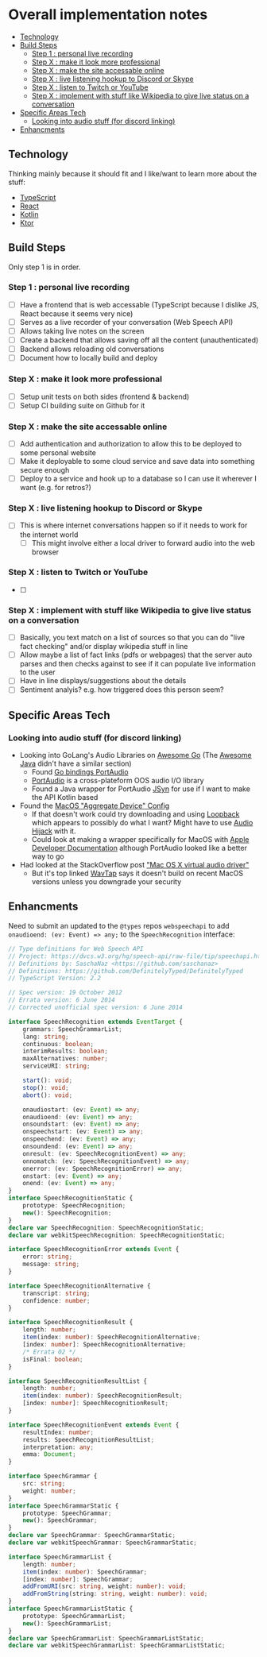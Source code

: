 # Overall implementation notes

<!-- TOC depthFrom:2 -->

- [Technology](#technology)
- [Build Steps](#build-steps)
    - [Step 1 : personal live recording](#step-1--personal-live-recording)
    - [Step X : make it look more professional](#step-x--make-it-look-more-professional)
    - [Step X : make the site accessable online](#step-x--make-the-site-accessable-online)
    - [Step X : live listening hookup to Discord or Skype](#step-x--live-listening-hookup-to-discord-or-skype)
    - [Step X : listen to Twitch or YouTube](#step-x--listen-to-twitch-or-youtube)
    - [Step X : implement with stuff like Wikipedia to give live status on a conversation](#step-x--implement-with-stuff-like-wikipedia-to-give-live-status-on-a-conversation)
- [Specific Areas Tech](#specific-areas-tech)
    - [Looking into audio stuff (for discord linking)](#looking-into-audio-stuff-for-discord-linking)
- [Enhancments](#enhancments)

<!-- /TOC -->

## Technology

Thinking mainly because it should fit and I like/want to learn more about the stuff:

- [TypeScript](https://www.typescriptlang.org/)
- [React](https://reactjs.org/)
- [Kotlin](https://kotlinlang.org/)
- [Ktor](https://ktor.io/)

## Build Steps

Only step 1 is in order.

### Step 1 : personal live recording

- [ ] Have a frontend that is web accessable (TypeScript because I dislike JS, React because it seems very nice)
- [ ] Serves as a live recorder of your conversation (Web Speech API)
- [ ] Allows taking live notes on the screen
- [ ] Create a backend that allows saving off all the content (unauthenticated)
- [ ] Backend allows reloading old conversations
- [ ] Document how to locally build and deploy

### Step X : make it look more professional

- [ ] Setup unit tests on both sides (frontend & backend)
- [ ] Setup CI building suite on Github for it

### Step X : make the site accessable online

- [ ] Add authentication and authorization to allow this to be deployed to some personal website
- [ ] Make it deployable to some cloud service and save data into something secure enough
- [ ] Deploy to a service and hook up to a database so I can use it wherever I want (e.g. for retros?)

### Step X : live listening hookup to Discord or Skype

- [ ] This is where internet conversations happen so if it needs to work for the internet world
    - [ ] This might involve either a local driver to forward audio into the web browser

### Step X : listen to Twitch or YouTube

- [ ] 

### Step X : implement with stuff like Wikipedia to give live status on a conversation

- [ ] Basically, you text match on a list of sources so that you can do "live fact checking" and/or display wikipedia stuff in line
- [ ] Allow maybe a list of fact links (pdfs or webpages) that the server auto parses and then checks against to see if it can populate live information to the user
- [ ] Have in line displays/suggestions about the details
- [ ] Sentiment analyis? e.g. how triggered does this person seem?

## Specific Areas Tech

### Looking into audio stuff (for discord linking)

- Looking into GoLang's Audio Libraries on [Awesome Go](https://awesome-go.com/) (The [Awesome Java](https://github.com/akullpp/awesome-java) didn't have a similar section)
    - Found [Go bindings PortAudio](https://godoc.org/github.com/gordonklaus/portaudio)
    - [PortAudio](http://www.portaudio.com/) is a cross-plateform OOS audio I/O library
    - Found a Java wrapper for PortAudio [JSyn](http://www.softsynth.com/jsyn/) for use if I want to make the API Kotlin based
- Found the [MacOS "Aggregate Device" Config](https://support.apple.com/en-us/HT202000)
    - If that doesn't work could try downloading and using [Loopback](https://www.rogueamoeba.com/loopback/) which appears to possibly do what I want? Might have to use [Audio Hijack](https://www.rogueamoeba.com/audiohijack/) with it.
    - Could look at making a wrapper specifically for MacOS with [Apple Developer Documentation](https://developer.apple.com/documentation) although PortAudio looked like a better way to go
- Had looked at the StackOverflow post ["Mac OS X virtual audio driver"](https://stackoverflow.com/questions/18443621/mac-os-x-virtual-audio-driver)
    - But it's top linked [WavTap](https://github.com/pje/WavTap) says it doesn't build on recent MacOS versions unless you downgrade your security

## Enhancments

Need to submit an updated to the `@types` repos `webspeechapi` to add `onaudioend: (ev: Event) => any;` to the `SpeechRecognition` interface:

```typescript
// Type definitions for Web Speech API
// Project: https://dvcs.w3.org/hg/speech-api/raw-file/tip/speechapi.html
// Definitions by: SaschaNaz <https://github.com/saschanaz>
// Definitions: https://github.com/DefinitelyTyped/DefinitelyTyped
// TypeScript Version: 2.2

// Spec version: 19 October 2012
// Errata version: 6 June 2014
// Corrected unofficial spec version: 6 June 2014

interface SpeechRecognition extends EventTarget {
    grammars: SpeechGrammarList;
    lang: string;
    continuous: boolean;
    interimResults: boolean;
    maxAlternatives: number;
    serviceURI: string;

    start(): void;
    stop(): void;
    abort(): void;

    onaudiostart: (ev: Event) => any;
    onaudioend: (ev: Event) => any;
    onsoundstart: (ev: Event) => any;
    onspeechstart: (ev: Event) => any;
    onspeechend: (ev: Event) => any;
    onsoundend: (ev: Event) => any;
    onresult: (ev: SpeechRecognitionEvent) => any;
    onnomatch: (ev: SpeechRecognitionEvent) => any;
    onerror: (ev: SpeechRecognitionError) => any;
    onstart: (ev: Event) => any;
    onend: (ev: Event) => any;
}
interface SpeechRecognitionStatic {
    prototype: SpeechRecognition;
    new(): SpeechRecognition;
}
declare var SpeechRecognition: SpeechRecognitionStatic;
declare var webkitSpeechRecognition: SpeechRecognitionStatic;

interface SpeechRecognitionError extends Event {
    error: string;
    message: string;
}

interface SpeechRecognitionAlternative {
    transcript: string;
    confidence: number;
}

interface SpeechRecognitionResult {
    length: number;
    item(index: number): SpeechRecognitionAlternative;
    [index: number]: SpeechRecognitionAlternative;
    /* Errata 02 */
    isFinal: boolean;
}

interface SpeechRecognitionResultList {
    length: number;
    item(index: number): SpeechRecognitionResult;
    [index: number]: SpeechRecognitionResult;
}

interface SpeechRecognitionEvent extends Event {
    resultIndex: number;
    results: SpeechRecognitionResultList;
    interpretation: any;
    emma: Document;
}

interface SpeechGrammar {
    src: string;
    weight: number;
}
interface SpeechGrammarStatic {
    prototype: SpeechGrammar;
    new(): SpeechGrammar;
}
declare var SpeechGrammar: SpeechGrammarStatic;
declare var webkitSpeechGrammar: SpeechGrammarStatic;

interface SpeechGrammarList {
    length: number;
    item(index: number): SpeechGrammar;
    [index: number]: SpeechGrammar;
    addFromURI(src: string, weight: number): void;
    addFromString(string: string, weight: number): void;
}
interface SpeechGrammarListStatic {
    prototype: SpeechGrammarList;
    new(): SpeechGrammarList;
}
declare var SpeechGrammarList: SpeechGrammarListStatic;
declare var webkitSpeechGrammarList: SpeechGrammarListStatic;
```
